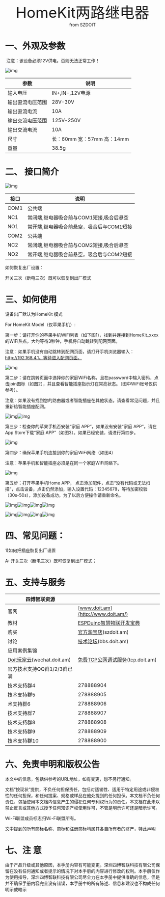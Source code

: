  <center> <font size=10> HomeKit两路继电器 </font></center>

<center> from SZDOIT </center>



# 一、外观及参数

​	注意：该设备必须12V供电，否则无法正常工作！

![img](https://github.com/SmartArduino/zhdocs/raw/master/zhSmartProduct/HomeKit2Relay/wps21.jpg) 

| 参数             | 说明                       |
| ---------------- | -------------------------- |
| 输入电压         | IN+,IN-,12V电源            |
| 输出直流电压范围 | 28V-30V                    |
| 输出直流电流     | 10A                        |
| 输出交流电压范围 | 125V-250V                  |
| 输出交流电流     | 10A                        |
| 尺寸             | 长：60mm 宽：57mm 高：14mm |
| 重量             | 38.5g                      |

# 二、 接口简介

![img](https://github.com/SmartArduino/zhdocs/raw/master/zhSmartProduct/HomeKit2Relay/wps22.jpg) 

| 接口 | 说明                                      |
| ---- | ----------------------------------------- |
| COM1 | 公共端                                    |
| NC1  | 常闭端,继电器吸合前与COM1短接,吸合后悬空  |
| NO1  | 常开端,继电器吸合前悬空，吸合后与COM1短接 |
| COM2 | 公共端                                    |
| NC2  | 常闭端,继电器吸合前与COM2短接,吸合后悬空  |
| NO2  | 常开端,继电器吸合前悬空，吸合后与COM2短接 |

如何恢复出厂设置：

开关三次（断电三次）既可以恢复到出厂模式

# 三、如何使用

设备出厂默认为HomeKit 模式

For HomeKit Model（仅苹果手机）:

第一步：请打开你的苹果手机WiFi列表（如下图1），找到并连接到HomeKit_xxxx 的WiFi热点，大约等待3秒钟，手机将自动跳转到配网页面。

注意：如果手机没有自动跳转到配网页面，请打开手机浏览器输入：http://192.168.4.1。等待进入配网页面。

![img](https://github.com/SmartArduino/zhdocs/raw/master/zhSmartProduct/HomeKit2Relay/wps23.jpg) 

第二步：请在跳转页面中选择你的家庭WiFi名称，且在password中输入密码，点击join图标（如图2），并且查看智能插座指示灯在常亮状态。（图中WiFi账号仅供参考）。

注意：如果没有找到您的路由器或者智能插座在其他状态。请查看常见问题，并且重新给智能插座配网。

![img](https://github.com/SmartArduino/zhdocs/raw/master/zhSmartProduct/HomeKit2Relay/wps24.jpg)![img](https://github.com/SmartArduino/zhdocs/raw/master/zhSmartProduct/HomeKit2Relay/wps25.jpg) 

第三步：检查你的苹果手机否安装“家庭 APP”，如果没有安装“家庭 APP”，请在App Store下载“家庭 APP”（如图3）。如果已经安装，请进行第四步。

 

![img](https://github.com/SmartArduino/zhdocs/raw/master/zhSmartProduct/HomeKit2Relay/wps26.jpg) 

第四步：确保苹果手机连接到你的家庭WiFi网络（如图4）

注意：苹果手机和智能插座必须是在同一个家庭WiFi网络下。

![img](https://github.com/SmartArduino/zhdocs/raw/master/zhSmartProduct/HomeKit2Relay/wps27.jpg) 

第五步：打开苹果手机Home APP， 点击添加配件，点击“没有代码或无法扫描”，点击设备，点击仍然添加，输入设置代码：12345678，等待加密校验（30s-50s），添加设备成功。为了以后方便操作请重新命名。

![img](https://github.com/SmartArduino/zhdocs/raw/master/zhSmartProduct/HomeKit2Relay/wps28.png)![img](https://github.com/SmartArduino/zhdocs/raw/master/zhSmartProduct/HomeKit2Relay/wps29.png)![img](https://github.com/SmartArduino/zhdocs/raw/master/zhSmartProduct/HomeKit2Relay/wps30.jpg)![img](https://github.com/SmartArduino/zhdocs/raw/master/zhSmartProduct/HomeKit2Relay/wps31.png)

![img](https://github.com/SmartArduino/zhdocs/raw/master/zhSmartProduct/HomeKit2Relay/wps32.png)![img](https://github.com/SmartArduino/zhdocs/raw/master/zhSmartProduct/HomeKit2Relay/wps33.jpg)![img](https://github.com/SmartArduino/zhdocs/raw/master/zhSmartProduct/HomeKit2Relay/wps34.jpg)![img](https://github.com/SmartArduino/zhdocs/raw/master/zhSmartProduct/HomeKit2Relay/wps35.jpg)

 

# 四、常见问题：

1)如何把插座恢复出厂设置

A: 开关三次（断电三次）既可恢复到出厂模式；



# 五、支持与服务

| 四博智联资源                                        |                                                              |
| --------------------------------------------------- | ------------------------------------------------------------ |
| 官网                                                | [www.doit.am](http://www.doit.am/)                           |
| 教材                                                | [ESPDuino智慧物联开发宝典](https://item.taobao.com/item.htm?spm=a1z10.3-c.w4002-7420449993.9.Bgp1Ll&id=520583000610) |
| 购买                                                | [官方淘宝店](https://szdoit.taobao.com/)(szdoit.am)          |
| 讨论                                                | [技术论坛](http://bbs.doit.am/forum.php)(bbs.doit.am)        |
| 应用案例集锦                                        |                                                              |
| [Doit玩家云](http://wechat.doit.am)(wechat.doit.am) | [免费TCP公网调试服务](http://tcp.doit.am)(tcp.doit.am)       |
| 官方技术支持QQ群1/2/3群已满                         |                                                              |
| 技术支持群4                                         | 278888904                                                    |
| 技术支持群5                                         | 278888905                                                    |
| 术支持群6                                           | 278888906                                                    |
| 技术支持群7                                         | 278888907                                                    |
| 技术支持群8                                         | 278888908                                                    |
| 技术支持群9                                         | 278888909                                                    |
| 技术支持群10                                        | 278888900                                                    |

# 六、免责申明和版权公告

本文中的信息，包括供参考的URL地址，如有变更，恕不另行通知。 

文档“按现状”提供，不负任何担保责任，包括对适销性、适用于特定用途或非侵权性的任何担保，和任何提案、规格或样品在他处提到的任何担保。本文档不负任何责任，包括使用本文档内信息产生的侵犯任何专利权行为的责任。本文档在此未以禁止反言或其他方式授予任何知识产权使用许可，不管是明示许可还是暗示许可。 

Wi-Fi联盟成员标志归Wi-Fi联盟所有。

文中提到的所有商标名称、商标和注册商标均属其各自所有者的财产，特此声明

# 七、注 意

由于产品升级或其他原因，本手册内容有可能变更。深圳四博智联科技有限公司保留在没有任何通知或者提示的情况下对本手册的内容进行修改的权利。本手册仅作为使用指导，深圳四博智联科技有限公司尽全力在本手册中提供准确的信息，但是并不确保手册内容完全没有错误，本手册中的所有陈述、信息和建议也不构成任何明示或暗示